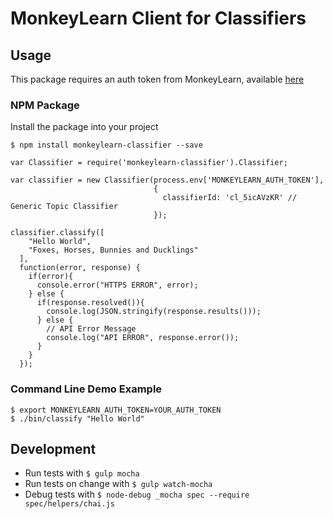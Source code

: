 # MonkeyLearn Client for Classifiers

## Usage

This package requires an auth token from MonkeyLearn, available [here](https://app.monkeylearn.com/accounts/user/settings/tab/api-tab)

### NPM Package

Install the package into your project
```
$ npm install monkeylearn-classifier --save
```

```
var Classifier = require('monkeylearn-classifier').Classifier;

var classifier = new Classifier(process.env['MONKEYLEARN_AUTH_TOKEN'], 
                                {
                                  classifierId: 'cl_5icAVzKR' // Generic Topic Classifier
                                });

classifier.classify([
    "Hello World",
    "Foxes, Horses, Bunnies and Ducklings"
  ], 
  function(error, response) {
    if(error){
      console.error("HTTPS ERROR", error);
    } else {
      if(response.resolved()){
        console.log(JSON.stringify(response.results()));
      } else {
        // API Error Message
        console.log("API ERROR", response.error());
      }
    }
  });                                
```

### Command Line Demo Example
```
$ export MONKEYLEARN_AUTH_TOKEN=YOUR_AUTH_TOKEN
$ ./bin/classify "Hello World"
```

## Development

* Run tests with ``$ gulp mocha``
* Run tests on change with ``$ gulp watch-mocha``
* Debug tests with ``$ node-debug _mocha spec --require spec/helpers/chai.js``
